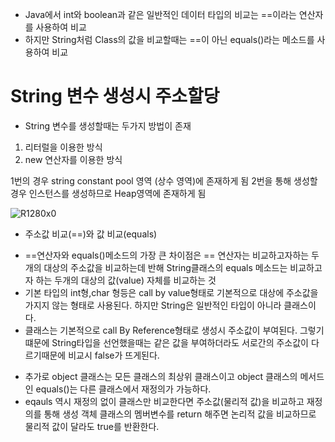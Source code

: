 - Java에서 int와 boolean과 같은 일반적인 데이터 타입의 비교는 ==이라는 연산자를 사용하여 비교
- 하지만 String처럼 Class의 값을 비교할때는 ==이 아닌 equals()라는 메소드를 사용하여 비교


# String 변수 생성시 주소할당
* String 변수를 생성할때는 두가지 방법이 존재

1. 리터럴을 이용한 방식
2. new 연산자를 이용한 방식

1번의 경우 string constant pool 영역 (상수 영역)에 존재하게 됨 2번을 통해 생성할 경우 인스턴스를 생성하므로 Heap영역에 존재하게 됨

![R1280x0](https://user-images.githubusercontent.com/48741014/149514233-71dcec2a-a1e0-4bf7-8ed3-8b6ebf720a83.png)



* 주소값 비교(==)와 값 비교(equals)
- ==연산자와 equals()메소드의 가장 큰 차이점은 == 연산자는 비교하고자하는 두개의 대상의 주소값을 비교하는데 반해 String클래스의 equals 메소드는 비교하고자 하는 두개의 대상의 값(value) 자체를 비교하는 것
- 기본 타입의 int형,char 형등은 call by value형태로 기본적으로 대상에 주소값을 가지지 않는 형태로 사용된다. 하지만 String은 일반적인 타입이 아니라 클래스이다.
- 클래스는 기본적으로 call By Reference형태로 생성시 주소값이 부여된다. 그렇기 떄문에 String타입을 선언했을때는 같은 값을 부여하더라도 서로간의 주소값이 다르기때문에 비교시 false가 뜨게된다.

* 추가로 object 클래스는 모든 클래스의 최상위 클래스이고 object 클래스의 메서드인 equals()는 다른 클래스에서 재정의가 가능하다.
* eqauls 역시 재정의 없이 클래스만 비교한다면 주소값(물리적 값)을 비교하고 재정의를 통해 생성 객체 클래스의 멤버변수를 return 해주면 논리적 값을 비교하므로 물리적 값이 달라도 true를 반환한다.
